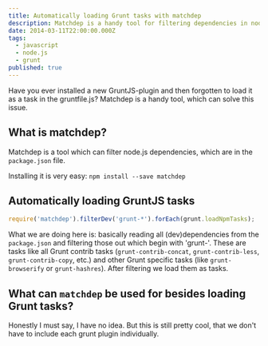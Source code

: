 ```yaml
---
title: Automatically loading Grunt tasks with matchdep
description: Matchdep is a handy tool for filtering dependencies in node.js projects
date: 2014-03-11T22:00:00.000Z
tags:
  - javascript
  - node.js
  - grunt
published: true
---
```


Have you ever installed a new GruntJS-plugin and then forgotten to load it as a task in the gruntfile.js? Matchdep is a handy tool, which can solve this issue.

<!-- readmore -->

## What is matchdep?
Matchdep is a tool which can filter node.js dependencies, which are in the `package.json` file.

Installing it is very easy: `npm install --save matchdep`

## Automatically loading GruntJS tasks
```JavaScript
require('matchdep').filterDev('grunt-*').forEach(grunt.loadNpmTasks);
```

What we are doing here is: basically reading all (dev)dependencies from the `package.json` and filtering those out which begin with 'grunt-'.
These are tasks like all Grunt contrib tasks (`grunt-contrib-concat`, `grunt-contrib-less`, `grunt-contrib-copy`, etc.)
and other Grunt specific tasks (like `grunt-browserify` or `grunt-hashres`).
After filtering we load them as tasks.

## What can `matchdep` be used for besides loading Grunt tasks?
Honestly I must say, I have no idea. But this is still pretty cool, that we don't have to include each grunt plugin individually.
